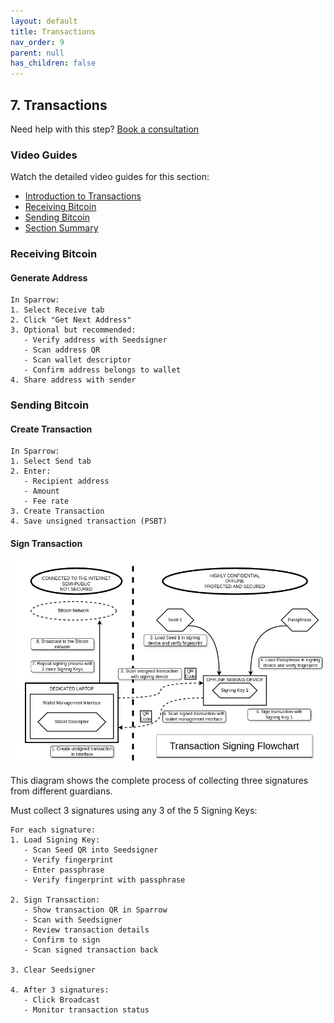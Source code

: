 ```yaml
---
layout: default
title: Transactions
nav_order: 9
parent: null
has_children: false
---
```


## 7. Transactions

Need help with this step? [Book a consultation](https://thebitcoinbackup.com/services)

### Video Guides
Watch the detailed video guides for this section:
- [Introduction to Transactions](https://archive.org/details/the-bitcoin-backup-self-inheritance-protocol/Section+7+-+Lesson+1.mp4)
- [Receiving Bitcoin](https://archive.org/details/the-bitcoin-backup-self-inheritance-protocol/Section+7+-+Lesson+2.mp4)
- [Sending Bitcoin](https://archive.org/details/the-bitcoin-backup-self-inheritance-protocol/Section+7+-+Lesson+3.mp4)
- [Section Summary](https://archive.org/details/the-bitcoin-backup-self-inheritance-protocol/Section+7+-+Lesson+4.mp4)

### Receiving Bitcoin

#### Generate Address
```
In Sparrow:
1. Select Receive tab
2. Click "Get Next Address"
3. Optional but recommended:
   - Verify address with Seedsigner
   - Scan address QR
   - Scan wallet descriptor
   - Confirm address belongs to wallet
4. Share address with sender
```

### Sending Bitcoin

#### Create Transaction
```
In Sparrow:
1. Select Send tab
2. Enter:
   - Recipient address
   - Amount
   - Fee rate
3. Create Transaction
4. Save unsigned transaction (PSBT)
```

#### Sign Transaction

![Transaction Signing Flowchart](https://github.com/TheBitcoinBackup/Self-Inheritance-Protocol/blob/main/assets/docs/recovery-instructions/transaction-signing-flowchart/Transaction%20Signing%20Flowchart.png)

This diagram shows the complete process of collecting three signatures from different guardians.

Must collect 3 signatures using any 3 of the 5 Signing Keys:
```
For each signature:
1. Load Signing Key:
   - Scan Seed QR into Seedsigner
   - Verify fingerprint
   - Enter passphrase
   - Verify fingerprint with passphrase

2. Sign Transaction:
   - Show transaction QR in Sparrow
   - Scan with Seedsigner
   - Review transaction details
   - Confirm to sign
   - Scan signed transaction back

3. Clear Seedsigner

4. After 3 signatures:
   - Click Broadcast
   - Monitor transaction status
```
